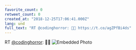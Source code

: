 ```yaml
---
favorite_count: 0
retweet_count: 0
created_at: "2018-12-25T17:06:41.000Z"
lang: und
full_text: "RT @codinghorror: 😤💪 https://t.co/agZPfBi4ds"
---
```


RT [@codinghorror](https://twitter.com/codinghorror): 😤💪
![Embedded Photo](https://twitter-media-coderbyheart.s3.eu-north-1.amazonaws.com/1077611602805997568-DvRsQuQVYAAYAnv.jpg)
